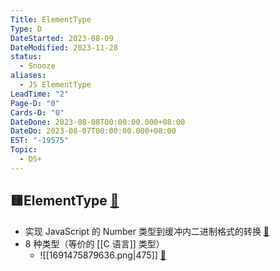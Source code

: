 ```yaml
---
Title: ElementType
Type: D
DateStarted: 2023-08-09
DateModified: 2023-11-28
status:
  - Snooze
aliases:
  - JS ElementType
LeadTime: "2"
Page-D: "0"
Cards-D: "0"
DateDone: 2023-08-08T00:00:00.000+08:00
DateDo: 2023-08-07T00:00:00.000+08:00
EST: "-19575"
Topic:
  - DS+
---
```


## 🟨ElementType [📌](obsidian://jump-to-pdf?id=ProJS-EN&annotate=736bbc9a-8885-6c34)

- 实现 JavaScript 的 Number 类型到缓冲内二进制格式的转换 [📌](obsidian://jump-to-pdf?id=ProJS-ZN&annotate=f50d2162-4b7c-0fbc)
- 8 种类型（等价的 [[C 语言]] 类型）
  - ![[1691475879636.png|475]] [📌](obsidian://jump-to-pdf?id=ProJS-ZN&annotate=2390e271-03e5-7198)

